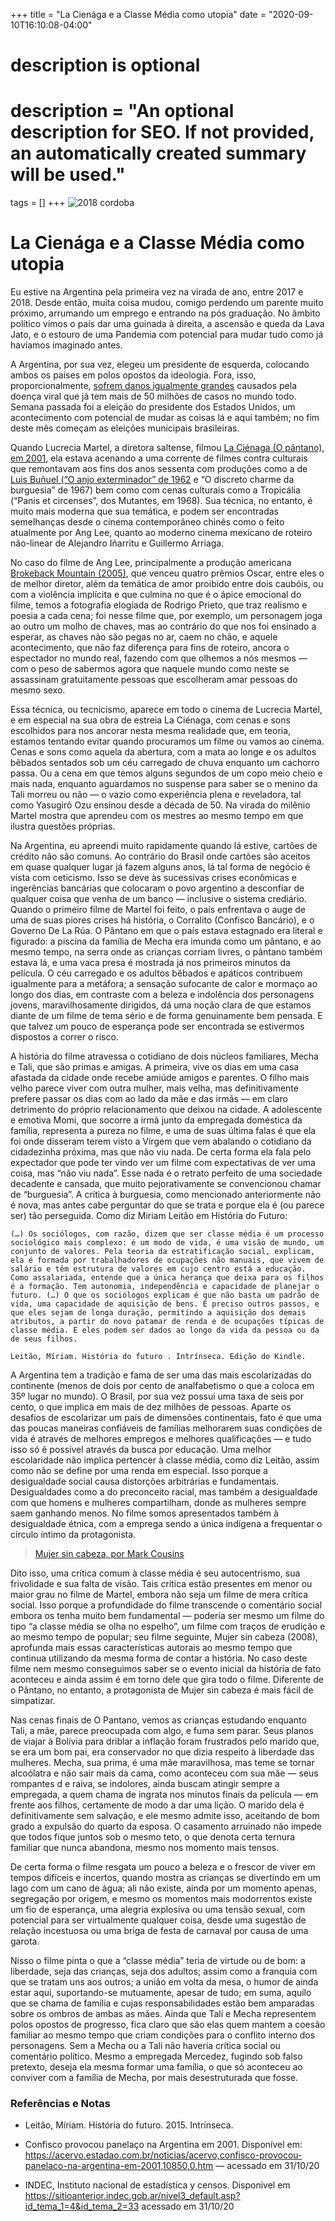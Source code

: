 +++
title = "La Cienága e a Classe Média como utopia"
date = "2020-09-10T16:10:08-04:00"

#
# description is optional
#
# description = "An optional description for SEO. If not provided, an automatically created summary will be used."

tags = []
+++
![2018 cordoba](https://i.postimg.cc/J0hnx05F/image.png)

# La Cienága e a Classe Média como utopia

Eu estive na Argentina pela primeira vez na virada de ano, entre 2017 e 2018. Desde então, muita coisa mudou, comigo perdendo um parente muito próximo, arrumando um emprego e entrando na pós graduação. No âmbito político vimos o país dar uma guinada à direita, a ascensão e queda da Lava Jato, e o estouro de uma Pandemia com potencial para mudar tudo como já havíamos imaginado antes.

A Argentina, por sua vez, elegeu um presidente de esquerda, colocando ambos os países em polos opostos da ideologia. Fora, isso, proporcionalmente, [sofrem danos igualmente grandes](https://g1.globo.com/podcast/o-assunto/noticia/2020/10/26/o-assunto-307-argentina-covid-fora-de-controle.ghtml) causados pela doença viral que já tem mais de 50 milhões de casos no mundo todo. Semana passada foi a eleição do presidente dos Estados Unidos, um acontecimento com potencial de mudar as coisas lá e aqui também; no fim deste mês começam as eleições municipais brasileiras.

Quando Lucrecia Martel, a diretora saltense, filmou [La Ciénaga (O pântano), em 2001](https://www.imdb.com/title/tt0240419/?ref_=fn_al_tt_1), ela estava acenando a uma corrente de filmes contra culturais que remontavam aos fins dos anos sessenta com produções como a de [Luis Buñuel (“O anjo exterminador” de 1962](https://www.imdb.com/title/tt0056732/) e “O discreto charme da burguesia” de 1967) bem como com cenas culturais como a Tropicália (“Panis et circenses”, dos Mutantes, em 1968). Sua técnica, no entanto, é muito mais moderna que sua temática, e podem ser encontradas semelhanças desde o cinema contemporâneo chinês como o feito atualmente por Ang Lee, quanto ao moderno cinema mexicano de roteiro não-linear de Alejandro Iñarritu e Guillermo Arriaga.

No caso do filme de Ang Lee, principalmente a produção americana [Brokeback Mountain (2005)](https://www.imdb.com/title/tt0388795/?ref_=nv_sr_srsg_0), que venceu quatro prêmios Oscar, entre eles o de melhor diretor, além da temática de amor proibido entre dois caubóis, ou com a violência implícita e que culmina no que é o ápice emocional do filme, temos a fotografia elogiada de Rodrigo Prieto, que traz realismo e poesia a cada cena; foi nesse filme que, por exemplo, um personagem joga ao outro um molho de chaves, mas ao contrário do que nos foi ensinado a esperar, as chaves não são pegas no ar, caem no chão, e aquele acontecimento, que não faz diferença para fins de roteiro, ancora o espectador no mundo real, fazendo com que olhemos a nós mesmos — com o peso de sabermos agora que naquele mundo como neste se assassinam gratuitamente pessoas que escolheram amar pessoas do mesmo sexo.

Essa técnica, ou tecnicismo, aparece em todo o cinema de Lucrecia Martel, e em especial na sua obra de estreia La Ciénaga, com cenas e sons escolhidos para nos ancorar nesta mesma realidade que, em teoria, estamos tentando evitar quando procuramos um filme ou vamos ao cinema. Cenas e sons como aquela da abertura, com a mata ao longe e os adultos bêbados sentados sob um céu carregado de chuva enquanto um cachorro passa. Ou a cena em que temos alguns segundos de um copo meio cheio e mais nada, enquanto aguardamos no suspense para saber se o menino da Tali morreu ou não — o vazio como experiência plena e reveladora, tal como Yasugirô Ozu ensinou desde a década de 50. Na virada do milênio Martel mostra que aprendeu com os mestres ao mesmo tempo em que ilustra questões próprias.

Na Argentina, eu apreendi muito rapidamente quando lá estive, cartões de crédito não são comuns. Ao contrário do Brasil onde cartões são aceitos em quase qualquer lugar já fazem alguns anos, lá tal forma de negócio é vista com ceticismo. Isso se deve às sucessivas crises econômicas e ingerências bancárias que colocaram o povo argentino a desconfiar de qualquer coisa que venha de um banco — inclusive o sistema crediário. Quando o primeiro filme de Martel foi feito, o país enfrentava o auge de uma de suas piores crises há história, o Corralito (Confisco Bancário), e o Governo De La Rúa. O Pântano em que o país estava estagnado era literal e figurado: a piscina da família de Mecha era imunda como um pântano, e ao mesmo tempo, na serra onde as crianças corriam livres, o pântano também estava lá, e uma vaca presa é mostrada já nos primeiros minutos da película. O céu carregado e os adultos bêbados e apáticos contribuem igualmente para a metáfora; a sensação sufocante de calor e mormaço ao longo dos dias, em contraste com a beleza e indolência dos personagens jovens, maravilhosamente dirigidos, dá uma noção clara de que estamos diante de um filme de tema sério e de forma genuinamente bem pensada. E que talvez um pouco de esperança pode ser encontrada se estivermos dispostos a correr o risco.

A história do filme atravessa o cotidiano de dois núcleos familiares, Mecha e Tali, que são primas e amigas. A primeira, vive os dias em uma casa afastada da cidade onde recebe amiúde amigos e parentes. O filho mais velho parece viver com outra mulher, mais velha, mas definitivamente prefere passar os dias com ao lado da mãe e das irmãs — em claro detrimento do próprio relacionamento que deixou na cidade. A adolescente e emotiva Momi, que socorre a irmã junto da empregada doméstica da família, representa a pureza no filme, e uma de suas última falas é que ela foi onde disseram terem visto a Virgem que vem abalando o cotidiano da cidadezinha próxima, mas que não viu nada. De certa forma ela fala pelo expectador que pode ter vindo ver um filme com expectativas de ver uma coisa, mas “não viu nada”. Esse nada é o retrato perfeito de uma sociedade decadente e cansada, que muito pejorativamente se convencionou chamar de “burguesia”. A crítica à burguesia, como mencionado anteriormente não é nova, mas antes cabe perguntar do que se trata e porque ela é (ou parece ser) tão perseguida. Como diz Miriam Leitão em História do Futuro:

    (…) Os sociólogos, com razão, dizem que ser classe média é um processo sociológico mais complexo: é um modo de vida, é uma visão de mundo, um conjunto de valores. Pela teoria da estratificação social, explicam, ela é formada por trabalhadores de ocupações não manuais, que vivem de salário e têm estrutura de valores em cujo centro está a educação. Como assalariada, entende que a única herança que deixa para os filhos é a formação. Tem autonomia, independência e capacidade de planejar o futuro. (…) O que os sociólogos explicam é que não basta um padrão de vida, uma capacidade de aquisição de bens. É preciso outros passos, e que eles sejam de longa duração, permitindo a aquisição dos demais atributos, a partir do novo patamar de renda e de ocupações típicas de classe média. E eles podem ser dados ao longo da vida da pessoa ou da de seus filhos.

    Leitão, Míriam. História do futuro . Intrínseca. Edição do Kindle.

A Argentina tem a tradição e fama de ser uma das mais escolarizadas do continente (menos de dois por cento de analfabetismo o que a coloca em 35º lugar no mundo). O Brasil, por sua vez possui uma taxa de seis por cento, o que implica em mais de dez milhões de pessoas. Aparte os desafios de escolarizar um país de dimensões continentais, fato é que uma das poucas maneiras confiáveis de famílias melhorarem suas condições de vida é através de melhores empregos e melhores qualificações — e tudo isso só é possível através da busca por educação. Uma melhor escolaridade não implica pertencer à classe média, como diz Leitão, assim como não se define por uma renda em especial. Isso porque a desigualdade social causa distorções arbitrárias e fundamentais. Desigualdades como a do preconceito racial, mas também a desigualdade com que homens e mulheres compartilham, donde as mulheres sempre saem ganhando menos. No filme somos apresentados também à desigualdade étnica, com a emprega sendo a única indígena a frequentar o círculo íntimo da protagonista.

>[Mujer sin cabeza, por Mark Cousins](https://www.youtube.com/watch?v=abo5oJOtKnM)

Dito isso, uma crítica comum à classe média é seu autocentrismo, sua frivolidade e sua falta de visão. Tais crítica estão presentes em menor ou maior grau no filme de Martel, embora não seja um filme de mera crítica social. Isso porque a profundidade do filme transcende o comentário social embora os tenha muito bem fundamental — poderia ser mesmo um filme do tipo “a classe média se olha no espelho”, um filme com traços de erudição e ao mesmo tempo de popular; seu filme seguinte, Mujer sin cabeza (2008), aprofunda mais essas características autorais ao mesmo tempo que continua utilizando da mesma forma de contar a história. No caso deste filme nem mesmo conseguimos saber se o evento inicial da história de fato aconteceu e ainda assim é em torno dele que gira todo o filme. Diferente de o Pântano, no entanto, a protagonista de Mujer sin cabeza é mais fácil de simpatizar.

Nas cenas finais de O Pantano, vemos as crianças estudando enquanto Tali, a mãe, parece preocupada com algo, e fuma sem parar. Seus planos de viajar à Bolívia para driblar a inflação foram frustrados pelo marido que, se era um bom pai, era conservador no que dizia respeito à liberdade das mulheres. Mecha, sua prima, é uma mãe maravilhosa, mas teme se tornar alcoólatra e não sair mais da cama, como aconteceu com sua mãe — seus rompantes d e raiva, se indolores, ainda buscam atingir sempre a empregada, a quem chama de ingrata nos minutos finais da película — em frente aos filhos, certamente de modo a dar uma lição. O marido dela é definitivamente sem salvação, e ele mesmo admite isso, aceitando de bom grado a expulsão do quarto da esposa. O casamento arruinado não impede que todos fique juntos sob o mesmo teto, o que denota certa ternura familiar que nunca abandona, mesmo nos momento mais tensos.

De certa forma o filme resgata um pouco a beleza e o frescor de viver em tempos difíceis e incertos, quando mostra as crianças se divertindo em um lago com um cano de água; ali não existe, ainda por um momento apenas, segregação por origem, e mesmo os momentos mais modorrentos existe um fio de esperança, uma alegria explosiva ou uma tensão sexual, com potencial para ser virtualmente qualquer coisa, desde uma sugestão de relação incestuosa ou uma briga de festa de carnaval por causa de uma garota.

Nisso o filme pinta o que a “classe média” teria de virtude ou de bom: a liberdade, seja das crianças, seja dos adultos; assim como a franquia com que se tratam uns aos outros; a união em volta da mesa, o humor de ainda estar aqui, suportando-se mutuamente, apesar de tudo; em suma, aquilo que se chama de família e cujas responsabilidades estão bem amparadas sobre os ombros de ambas as mães. Ainda que Tali e Mecha representem polos opostos de progresso, fica claro que são elas quem mantem a coesão familiar ao mesmo tempo que criam condições para o conflito interno dos personagens. Sem a Mecha ou a Tali não haveria crítica social ou comentário político. Mesmo a empregada Mercedez, fugindo sob falso pretexto, deseja ela mesma formar uma família, o que só aconteceu ao conviver com a família de Mecha, por mais desestruturada que fosse.
### Referências e Notas

- Leitão, Míriam. História do futuro. 2015. Intrínseca.

- Confisco provocou panelaço na Argentina em 2001. Disponível em: https://acervo.estadao.com.br/noticias/acervo,confisco-provocou-panelaco-na-argentina-em-2001,10850,0.htm — acessado em 31/10/20

- INDEC, Instituto nacional de estadística y censos. Disponivel em https://sitioanterior.indec.gob.ar/nivel3_default.asp?id_tema_1=4&id_tema_2=33 acessado em 31/10/20


